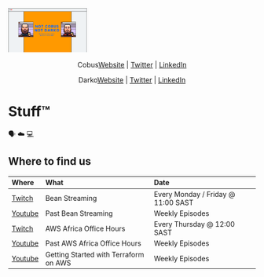 <img align="" width="160" src="https://github.com/NotCobusNotDarko/NotCobusNotDarko/blob/master/NotDarkoNotCobusLogo.png?raw=true" />
<p align="center" valign="center"><a>Cobus</a><a href="https://cobus.io">Website</a> | <a href="https://twitter.com/cobusbernard">Twitter</a> | <a href="https://www.linkedin.com/in/cobusbernard">LinkedIn</a></p>
<p align="center" valign="center"><a>Darko</a><a href="https://ruptwelve.net">Website</a> | <a href="https://twitter.com/darkosubotica">Twitter</a> | <a href="https://www.linkedin.com/in/darko-mesaro%C5%A1-02b66622/">LinkedIn</a></p>

# Stuff™
:speaking_head: :cloud: :computer:

## Where to find us

| Where | What | Date |
|:--------------------------- |:-----|:-----|
| [Twitch](https://twitch.tv/cobusbernard) | Bean Streaming | Every Monday / Friday @ 11:00 SAST |
| [Youtube](https://www.youtube.com/playlist?list=PLb0fBs5uNGCuCO3SuQxDwSUk1cNCVHTea) | Past Bean Streaming | Weekly Episodes |
| [Twitch](https://twitch.tv/cobusbernard) | AWS Africa Office Hours | Every Thursday @ 12:00 SAST |
| [Youtube](https://www.youtube.com/playlist?list=PLCo2qyjyBlAS6P8w9xLDAgmfWPka0-tLH) | Past AWS Africa Office Hours | Weekly Episodes |
| [Youtube](https://www.youtube.com/playlist?list=PLCo2qyjyBlAS29BP4RdkaH7suCeGnRhcg) | Getting Started with Terraform on AWS | Weekly Episodes |

